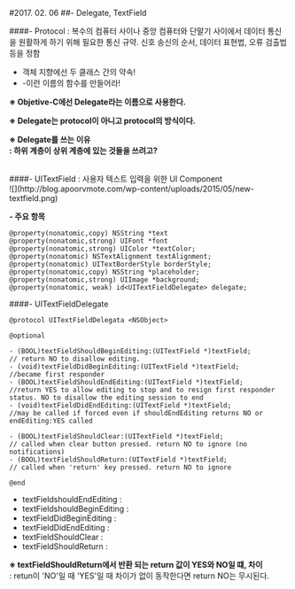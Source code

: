 #2017. 02. 06
##- Delegate, TextField

####- Protocol
: 복수의 컴퓨터 사이나 중앙 컴퓨터와 단말기 사이에서 데이터 통신을 원활하게 하기 위해 필요한 통신 규약. 신호 송신의 순서, 데이터 표현법, 오류 검출법 등을 정함

- 객체 지향에선 두 클래스 간의 약속!
- -이런 이름의 함수를 만들어라!

**※ Objetive-C에선 Delegate라는 이름으로 사용한다.**

**※ Delegate는 protocol이 아니고 protocol의 방식이다.**

**※ Delegate를 쓰는 이유<br>: 하위 계층이 상위 계층에 있는 것들을 쓰려고?**

<br>
####- UITextField
: 사용자 텍스트 입력을 위한 UI Component

<br>
![](http://blog.apoorvmote.com/wp-content/uploads/2015/05/new-textfield.png)

**- 주요 항목**

	@property(nonatomic,copy) NSString *text
	@property(nonatomic,strong) UIFont *font
	@property(nonatomic,strong) UIColor *textColor;
	@property(nonatomic) NSTextAlignment textAlignment;
	@property(nonatomic) UITextBorderStyle borderStyle;
	@property(nonatomic,copy) NSString *placeholder;
	@property(nonatomic,strong) UIImage *background;
	@property(nonatomic, weak) id<UITextFieldDelegate> delegate;
	
####- UITextFieldDelegate

	@protocol UITextFieldDelegata <NSObject>
	
	@optional
	
	- (BOOL)textFieldShouldBeginEditing:(UITextField *)textField;
	// return NO to disallow editing.
	- (void)textFieldDidBeginEditing:(UITextField *)textField;
	//became first responder
	- (BOOL)textFieldShouldEndEditing:(UITextField *)textField;
	//return YES to allow editing to stop and to resign first responder status. NO to disallow the editing session to end
	- (void)textFieldDidEndEditing:(UITextField *)textField;
	//may be called if forced even if shouldEndEditing returns NO or endEditing:YES called
	
	- (BOOL)textFieldShouldClear:(UITextField *)textField;
	// called when clear button pressed. return NO to ignore (no notifications)
	- (BOOL)textFieldShouldReturn:(UITextField *)textField;
	// called when 'return' key pressed. return NO to ignore
	
	@end
	
	
	
- textFieldshouldEndEditing : 	
- textFieldshouldBeginEditing : 
- textFieldDidBeginEditing : 
- textFieldDidEndEditing :
- textFieldShouldClear : 
- textFieldShouldReturn :

**※ textFieldShouldReturn에서 반환 되는 return 값이 YES와 NO일 떄, 차이**<br>
: retun이 'NO'일 때 'YES'일 때 차이가 없이 동작한다면 return NO는 무시된다.
